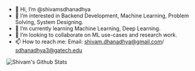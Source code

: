 - 👋 Hi, I’m @shivamsdhanadhya
- 👀 I’m interested in Backend Development, Machine Learning, Problem Solving, System Designing.
- 🌱 I’m currently learning Machine Learning, Deep Learning.
- 💞️ I’m looking to collaborate on ML use-cases and research work.
- 📫 How to reach me: Email: shivam.dhanadhya@gmail.com/ sdhanadhya3@gatech.edu

![Shivam's Github Stats](https://github-readme-stats.vercel.app/api?username=shivamsdhanadhya&show_icons=true&theme=radical)
